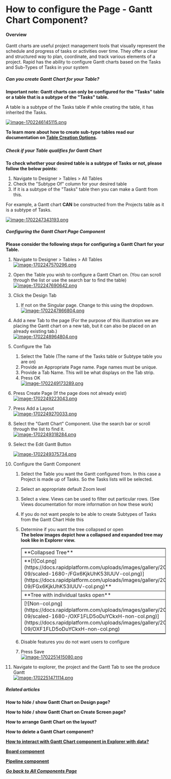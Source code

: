 # How to configure the Page - Gantt Chart Component?

#### Overview

Gantt charts are useful project management tools that visually represent the schedule and progress of tasks or activities over time. They offer a clear and structured way to plan, coordinate, and track various elements of a project. Rapid has the ability to configure Gantt charts based on the Tasks and Sub-Types of Tasks in your system

##### **Can you create Gantt Chart for your Table?**

**Important note: Gantt charts can only be configured for the "Tasks" table or a table that is a subtype of the "Tasks" table.**

A table is a subtype of the Tasks table if while creating the table, it has inherited the Tasks.

[![image-1702246145115.png](https://docs.rapidplatform.com/uploads/images/gallery/2023-12/scaled-1680-/E931IOuKANojJAGO-image-1702246145115.png)](https://docs.rapidplatform.com/uploads/images/gallery/2023-12/E931IOuKANojJAGO-image-1702246145115.png)

**To learn more about how to create sub-type tables read our documentation on [Table Creation Options](https://docs.rapidplatform.com/books/experiences/page/creating-a-new-table-table-options "Creating a new Table - Table Options").**

#####   


##### **Check if your Table qualifies for Gantt Chart**

**To check whether your desired table is a subtype of Tasks or not, please follow the below points:**

1. Navigate to Designer &gt; Tables &gt; All Tables
2. Check the "Subtype Of" column for your desired table
3. If it is a subtype of the "Tasks" table then you can make a Gantt from this.

For example, a Gantt chart **CAN** be constructed from the Projects table as it is a subtype of Tasks.

[![image-1702247343193.png](https://docs.rapidplatform.com/uploads/images/gallery/2023-12/scaled-1680-/gc8l1awASFmQmKAS-image-1702247343193.png)](https://docs.rapidplatform.com/uploads/images/gallery/2023-12/gc8l1awASFmQmKAS-image-1702247343193.png)

##### **Configuring the Gantt Chart Page Component**

**Please consider the following steps for configuring a Gantt Chart for your Table.**

1. Navigate to Designer &gt; Tables &gt; All Tables  
    [![image-1702247570296.png](https://docs.rapidplatform.com/uploads/images/gallery/2023-12/scaled-1680-/g6i16m6RyM3MjS51-image-1702247570296.png)](https://docs.rapidplatform.com/uploads/images/gallery/2023-12/g6i16m6RyM3MjS51-image-1702247570296.png)
2. Open the Table you wish to configure a Gantt Chart on. (You can scroll through the list or use the search bar to find the table)  
    [![image-1702247690642.png](https://docs.rapidplatform.com/uploads/images/gallery/2023-12/scaled-1680-/FzepQFvzBpqVTC7k-image-1702247690642.png)](https://docs.rapidplatform.com/uploads/images/gallery/2023-12/FzepQFvzBpqVTC7k-image-1702247690642.png)
3. Click the Design Tab  
    
    1. If not on the Singular page. Change to this using the dropdown.  
        [![image-1702247866804.png](https://docs.rapidplatform.com/uploads/images/gallery/2023-12/scaled-1680-/GTab3NrXoPB1aGqN-image-1702247866804.png)](https://docs.rapidplatform.com/uploads/images/gallery/2023-12/GTab3NrXoPB1aGqN-image-1702247866804.png)
4. Add a new Tab to the page (For the purpose of this illustration we are placing the Gantt chart on a new tab, but it can also be placed on an already existing tab.)  
    [![image-1702248964804.png](https://docs.rapidplatform.com/uploads/images/gallery/2023-12/scaled-1680-/HUprqDvIkW6GoAsR-image-1702248964804.png)](https://docs.rapidplatform.com/uploads/images/gallery/2023-12/HUprqDvIkW6GoAsR-image-1702248964804.png)
5. Configure the Tab 
    1. Select the Table (The name of the Tasks table or Subtype table you are on)
    2. Provide an Appropriate Page name. Page names must be unique.
    3. Provide a Tab Name. This will be what displays on the Tab strip.
    4. Press OK  
        [![image-1702249173289.png](https://docs.rapidplatform.com/uploads/images/gallery/2023-12/scaled-1680-/db9KGh8SvR48mjZQ-image-1702249173289.png)](https://docs.rapidplatform.com/uploads/images/gallery/2023-12/db9KGh8SvR48mjZQ-image-1702249173289.png)
6. Press Create Page (If the page does not already exist)  
    [![image-1702249223043.png](https://docs.rapidplatform.com/uploads/images/gallery/2023-12/scaled-1680-/nvbuPxQMnzDd1G6b-image-1702249223043.png)](https://docs.rapidplatform.com/uploads/images/gallery/2023-12/nvbuPxQMnzDd1G6b-image-1702249223043.png)
7. Press Add a Layout  
    [![image-1702249270033.png](https://docs.rapidplatform.com/uploads/images/gallery/2023-12/scaled-1680-/hCoUIhRAiifYO94M-image-1702249270033.png)](https://docs.rapidplatform.com/uploads/images/gallery/2023-12/hCoUIhRAiifYO94M-image-1702249270033.png)
8. Select the "Gantt Chart" Component. Use the search bar or scroll through the list to find it.  
    [![image-1702249318284.png](https://docs.rapidplatform.com/uploads/images/gallery/2023-12/scaled-1680-/r1naJpz8CLVzJ4yT-image-1702249318284.png)](https://docs.rapidplatform.com/uploads/images/gallery/2023-12/r1naJpz8CLVzJ4yT-image-1702249318284.png)
9. Select the Edit Gantt Button
    
    [![image-1702249375734.png](https://docs.rapidplatform.com/uploads/images/gallery/2023-12/scaled-1680-/3JlXGV4ZbW1y7Py8-image-1702249375734.png)](https://docs.rapidplatform.com/uploads/images/gallery/2023-12/3JlXGV4ZbW1y7Py8-image-1702249375734.png)
10. Configure the Gantt Component 
    1. Select the Table you want the Gantt configured from. In this case a Project is made up of Tasks. So the Tasks lists will be selected.
    2. Select an appropriate default Zoom level
    3. Select a view. Views can be used to filter out particular rows. (See Views documentation for more information on how these work)
    4. If you do not want people to be able to create Subtypes of Tasks from the Gantt Chart Hide this
    5. Determine if you want the tree collapsed or open  
        **The below images depict how a collapsed and expanded tree may look like in Explorer view.**
        
        <table border="1" id="bkmrk-collapsed-tree-tree-"><tbody><tr><td>**Collapsed Tree**</td></tr><tr><td>**[![Col.png](https://docs.rapidplatform.com/uploads/images/gallery/2023-09/scaled-1680-/FGx6KjkUhK53IUUV-col.png)](https://docs.rapidplatform.com/uploads/images/gallery/2023-09/FGx6KjkUhK53IUUV-col.png)**  
        </td></tr><tr><td>  
        **Tree with individual tasks open**</td></tr><tr><td>[![Non-col.png](https://docs.rapidplatform.com/uploads/images/gallery/2023-09/scaled-1680-/OXF1FLD5oDuYCkxH-non-col.png)](https://docs.rapidplatform.com/uploads/images/gallery/2023-09/OXF1FLD5oDuYCkxH-non-col.png)</td></tr></tbody></table>
    6. Disable features you do not want users to configure
    7. Press Save  
        [![image-1702251415080.png](https://docs.rapidplatform.com/uploads/images/gallery/2023-12/scaled-1680-/JuHadnOAcP4TrXeJ-image-1702251415080.png)](https://docs.rapidplatform.com/uploads/images/gallery/2023-12/JuHadnOAcP4TrXeJ-image-1702251415080.png)
11. Navigate to explorer, the project and the Gantt Tab to see the produce Gantt  
    [![image-1702251471114.png](https://docs.rapidplatform.com/uploads/images/gallery/2023-12/scaled-1680-/cdf6cR8HHRPFhiyl-image-1702251471114.png)](https://docs.rapidplatform.com/uploads/images/gallery/2023-12/cdf6cR8HHRPFhiyl-image-1702251471114.png)

##### **Related articles**

**How to hide / show Gantt Chart on Design page?**

**How to hide / show Gantt Chart on Create Screen page?**

**How to arrange Gantt Chart on the layout?**

**How to delete a Gantt Chart component?**

[**How to interact with Gantt Chart component in Explorer with data?**](https://docs.rapidplatform.com/books/experiences-oxn/page/how-to-interact-with-a-gantt-chart "How to interact with a Gantt Chart?")

[**Board component**](https://docs.rapidplatform.com/books/experiences/page/what-is-a-board-component-on-a-layout-page "What is a Board component on a Layout / Page?")

[**Pipeline component**](https://docs.rapidplatform.com/books/experiences/page/what-is-a-pipeline-component-on-a-layout-page "What is a Pipeline component on a Layout / Page?")

*[**Go back to All Components Page**](https://docs.rapidplatform.com/books/experiences/page/what-are-the-available-components-for-pages)*